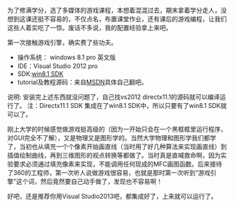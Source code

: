 为了修满学分，选了多媒体的游戏课程，本想着混混过去，期末拿着学分走人，没想到这课还挺不容易的，不仅点名，布置课堂作业，还有课后的游戏编程，让我们这些人着实吃了一惊。废话不多说，我的配置经验拿上来吧。

第一次接触游戏引擎，确实费了些功夫。

- 操作系统： windows 8.1 pro 英文版
- IDE：Visual Studio 2012 pro 
- SDK:[win8.1 SDK](http://www.microsoft.com/click/services/Redirect2.ashx?CR_EAC=300135395)
- tutorial及教程源码：来自[MSDN](http://msdn.microsoft.com)具体自己翻吧。

说明:
安装完上述东西就没问题了，自己找vs2012 directx11.1的源码就可以编译运行了。
注：Directx11.1 SDK 集成在了win8.1 SDK中，所以只要有了win8.1 SDK就可以了。


刚上大学的时候感觉做游戏挺高级的（因为一开始只会在一个黑框框里运行程序，对GUI完全不了解），又是物理又是图形学的。当然大学物理和图形学我们都学了，当初也从填充一个个像素开始画直线（当时用了好几种算法来实现画直线）到插值绘制曲线，再到三维图形的视点转换等都做了。当时真是直喊救命啊，因为实验要求必须通过填充像素来实现，不能调用任何现成的MFC画图函数。后来接待了360的工程师，第一次听人说做游戏很容易，也就是那时第一次听到“游戏引擎”这个词，然后竟然要自己动手做了，发现也不容易啊！

好吧，还是推荐你用Visual Studio2013吧，都集成好了，上来就可以运行了。